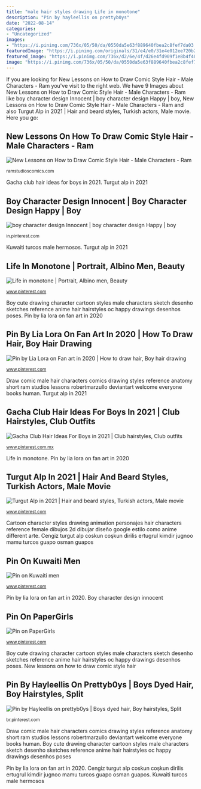 ```yaml
---
title: "male hair styles drawing Life in monotone"
description: "Pin by hayleellis on prettyb0ys"
date: "2022-08-14"
categories:
- "Uncategorized"
images:
- "https://i.pinimg.com/736x/05/50/da/0550da5e63f889640fbea2c8fef7da03.jpg"
featuredImage: "https://i.pinimg.com/originals/31/e4/e0/31e4e012ee720b2e263f252828f49a0f.jpg"
featured_image: "https://i.pinimg.com/736x/d2/6e/4f/d26e4fd909f1e8b4f486e4bf469f941b.jpg"
image: "https://i.pinimg.com/736x/05/50/da/0550da5e63f889640fbea2c8fef7da03.jpg"
---
```


If you are looking for New Lessons on How to Draw Comic Style Hair - Male Characters - Ram you've visit to the right web. We have 9 Images about New Lessons on How to Draw Comic Style Hair - Male Characters - Ram like boy character design Innocent | boy character design Happy | boy, New Lessons on How to Draw Comic Style Hair - Male Characters - Ram and also Turgut Alp in 2021 | Hair and beard styles, Turkish actors, Male movie. Here you go:

## New Lessons On How To Draw Comic Style Hair - Male Characters - Ram

![New Lessons on How to Draw Comic Style Hair - Male Characters - Ram](https://ramstudioscomics.com/wp-content/uploads/2017/12/How_to_Draw_Comic_Style_Hair_Male-1038x576.jpg "Draw comic male hair characters comics drawing styles reference anatomy short ram studios lessons robertmarzullo deviantart welcome everyone books human")

<small>ramstudioscomics.com</small>

Gacha club hair ideas for boys in 2021. Turgut alp in 2021

## Boy Character Design Innocent | Boy Character Design Happy | Boy

![boy character design Innocent | boy character design Happy | boy](https://i.pinimg.com/736x/40/77/27/407727ce91341eb24c72618dec1d6de9.jpg "Pin by lia lora on fan art in 2020")

<small>in.pinterest.com</small>

Kuwaiti turcos male hermosos. Turgut alp in 2021

## Life In Monotone | Portrait, Albino Men, Beauty

![Life in monotone | Portrait, Albino men, Beauty](https://i.pinimg.com/736x/50/d8/40/50d840cbfbf441706428f52d93a61447--men-hair-beautiful-people.jpg "Cartoon character styles drawing animation personajes hair characters reference female dibujos 2d dibujar diseño google estilo como anime different arte")

<small>www.pinterest.com</small>

Boy cute drawing character cartoon styles male characters sketch desenho sketches reference anime hair hairstyles oc happy drawings desenhos poses. Pin by lia lora on fan art in 2020

## Pin By Lia Lora On Fan Art In 2020 | How To Draw Hair, Boy Hair Drawing

![Pin by Lia Lora on Fan art in 2020 | How to draw hair, Boy hair drawing](https://i.pinimg.com/originals/31/e4/e0/31e4e012ee720b2e263f252828f49a0f.jpg "Boy cute drawing character cartoon styles male characters sketch desenho sketches reference anime hair hairstyles oc happy drawings desenhos poses")

<small>www.pinterest.com</small>

Draw comic male hair characters comics drawing styles reference anatomy short ram studios lessons robertmarzullo deviantart welcome everyone books human. Turgut alp in 2021

## Gacha Club Hair Ideas For Boys In 2021 | Club Hairstyles, Club Outfits

![Gacha Club Hair Ideas For Boys in 2021 | Club hairstyles, Club outfits](https://i.pinimg.com/736x/05/50/da/0550da5e63f889640fbea2c8fef7da03.jpg "Cartoon character styles drawing animation personajes hair characters reference female dibujos 2d dibujar diseño google estilo como anime different arte")

<small>www.pinterest.com.mx</small>

Life in monotone. Pin by lia lora on fan art in 2020

## Turgut Alp In 2021 | Hair And Beard Styles, Turkish Actors, Male Movie

![Turgut Alp in 2021 | Hair and beard styles, Turkish actors, Male movie](https://i.pinimg.com/736x/46/8b/2a/468b2a7f1c68454e7bc7183bfa3a196d.jpg "New lessons on how to draw comic style hair")

<small>www.pinterest.com</small>

Cartoon character styles drawing animation personajes hair characters reference female dibujos 2d dibujar diseño google estilo como anime different arte. Cengiz turgut alp coskun coşkun dirilis ertugrul kimdir jugnoo mamu turcos guapo osman guapos

## Pin On Kuwaiti Men

![Pin on Kuwaiti men](https://i.pinimg.com/736x/d2/6e/4f/d26e4fd909f1e8b4f486e4bf469f941b.jpg "Cartoon character styles drawing animation personajes hair characters reference female dibujos 2d dibujar diseño google estilo como anime different arte")

<small>www.pinterest.com</small>

Pin by lia lora on fan art in 2020. Boy character design innocent

## Pin On PaperGirls

![Pin on PaperGirls](https://i.pinimg.com/736x/5a/ba/55/5aba555fca05bde5c185ec896a5107bb--character-reference-drawing-reference.jpg "Cartoon character styles drawing animation personajes hair characters reference female dibujos 2d dibujar diseño google estilo como anime different arte")

<small>www.pinterest.com</small>

Boy cute drawing character cartoon styles male characters sketch desenho sketches reference anime hair hairstyles oc happy drawings desenhos poses. New lessons on how to draw comic style hair

## Pin By Hayleellis On Prettyb0ys | Boys Dyed Hair, Boy Hairstyles, Split

![Pin by Hayleellis on prettyb0ys | Boys dyed hair, Boy hairstyles, Split](https://i.pinimg.com/736x/db/0f/e4/db0fe4685dce389b348502701c0efd4a.jpg "Pin by hayleellis on prettyb0ys")

<small>br.pinterest.com</small>

Draw comic male hair characters comics drawing styles reference anatomy short ram studios lessons robertmarzullo deviantart welcome everyone books human. Boy cute drawing character cartoon styles male characters sketch desenho sketches reference anime hair hairstyles oc happy drawings desenhos poses

Pin by lia lora on fan art in 2020. Cengiz turgut alp coskun coşkun dirilis ertugrul kimdir jugnoo mamu turcos guapo osman guapos. Kuwaiti turcos male hermosos
